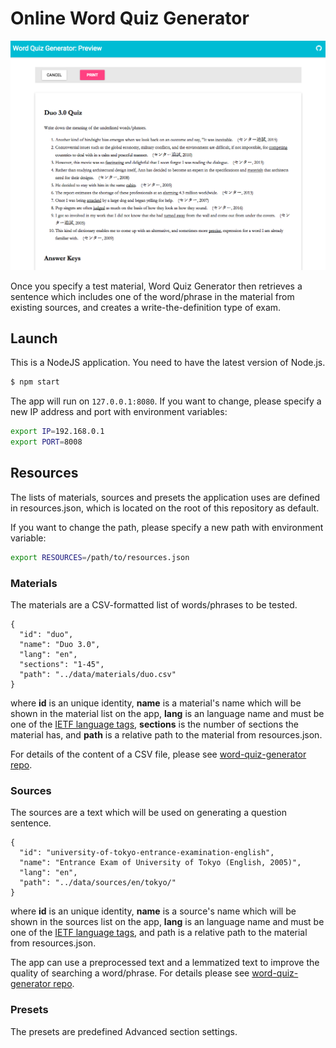 # Online Word Quiz Generator

![screenshot.png](screenshot.png)

Once you specify a test material, Word Quiz Generator then retrieves a sentence which includes one of the word/phrase in the material from existing sources, and creates a write-the-definition type of exam.

## Launch
This is a NodeJS application. You need to have the latest version of Node.js.

```sh
$ npm start
```

The app will run on `127.0.0.1:8080`. If you want to change, please specify a new IP address and port with environment variables:

```sh
export IP=192.168.0.1
export PORT=8008
```

## Resources

The lists of materials, sources and presets the application uses are defined in resources.json, which is located on the root of this repository as default.

If you want to change the path, please specify a new path with environment variable:

```sh
export RESOURCES=/path/to/resources.json
```

### Materials

The materials are a CSV-formatted list of words/phrases to be tested.

```
{
  "id": "duo",
  "name": "Duo 3.0",
  "lang": "en",
  "sections": "1-45",
  "path": "../data/materials/duo.csv"
}
```

where __id__ is an unique identity, __name__ is a material's name which will be shown in the material list on the app, __lang__ is an language name and must be one of the [IETF language tags](http://unicode.org/cldr/utility/languageid.jsp), __sections__ is the number of sections the material has, and __path__ is a relative path to the material from resources.json.

For details of the content of a CSV file, please see [word-quiz-generator repo](https://github.com/nodaguti/word-quiz-generator).

### Sources

The sources are a text which will be used on generating a question sentence.

```
{
  "id": "university-of-tokyo-entrance-examination-english",
  "name": "Entrance Exam of University of Tokyo (English, 2005)",
  "lang": "en",
  "path": "../data/sources/en/tokyo/"
}
```

where __id__ is an unique identity, __name__ is a source's name which will be shown in the sources list on the app, __lang__ is an language name and must be one of the [IETF language tags](http://unicode.org/cldr/utility/languageid.jsp), and path is a relative path to the material from resources.json.

The app can use a preprocessed text and a lemmatized text to improve the quality of searching a word/phrase. For details please see [word-quiz-generator repo](https://github.com/nodaguti/word-quiz-generator).

### Presets

The presets are predefined Advanced section settings.
